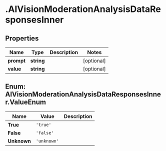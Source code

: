 # .AIVisionModerationAnalysisDataResponsesInner

## Properties

| Name         | Type          | Description   | Notes         |
| ------------ | ------------- | ------------- | ------------- |
| **prompt** | **string** |  | [optional]  |
| **value** | **string** |  | [optional]  |


## Enum: AIVisionModerationAnalysisDataResponsesInner.ValueEnum

|Name          | Value         | Description   |
| ------------ | ------------- | ------------- |
| **True** | `'true'` |  |
| **False** | `'false'` |  |
| **Unknown** | `'unknown'` |  |




